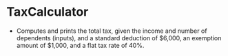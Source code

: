 # TaxCalculator
- Computes and prints the total tax, given the income and
number of dependents (inputs), and a standard deduction of
$6,000, an exemption amount of $1,000, and a flat tax rate
of 40%.
